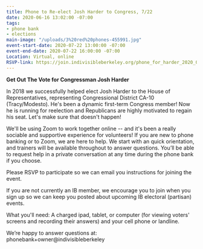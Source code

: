 ```yaml
---
title: Phone to Re-elect Josh Harder to Congress, 7/22
date: 2020-06-16 13:02:00 -07:00
tags:
- phone bank
- elections
main-image: "/uploads/3%20red%20phones-455991.jpg"
event-start-date: 2020-07-22 13:00:00 -07:00
event-end-date: 2020-07-22 16:00:00 -07:00
Location: Virtual, online
RSVP-link: https://join.indivisibleberkeley.org/phone_for_harder_2020_07_22
---
```


**Get Out The Vote for Congressman Josh Harder**

In 2018 we successfully helped elect Josh Harder to the House of Representatives, representing Congressional District CA-10 (Tracy/Modesto). He's been a dynamic first-term Congress member! Now he is running for reelection and Republicans are highly motivated to regain his seat. Let's make sure that doesn't happen!

We'll be using Zoom to work together online -- and it's been a really sociable and supportive experience for volunteers!  If you are new to phone banking or to Zoom, we are here to help. We start with an quick orientation, and trainers will be available throughout to answer questions. You’ll be able to request help in a private conversation at any time during the phone bank if you choose.  

Please RSVP to participate so we can email you instructions for joining the event.

If you are not currently an IB member, we encourage you to join when you sign up so we can keep you posted about upcoming IB electoral (partisan) events.

What you'll need: A charged ipad, tablet, or computer (for viewing voters' screens and recording their answers) and your cell phone or landline.

We’re happy to answer questions at: phonebank\+owner@indivisibleberkeley